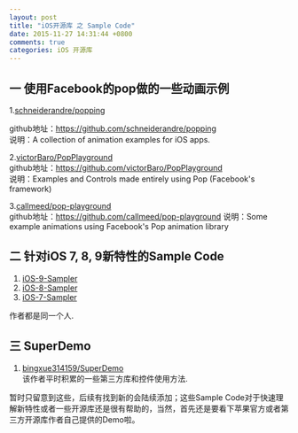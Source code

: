 ```yaml
---
layout: post
title: "iOS开源库 之 Sample Code"
date: 2015-11-27 14:31:44 +0800
comments: true
categories: iOS 开源库
---
```


## 一 使用Facebook的pop做的一些动画示例

1.[schneiderandre/popping](https://github.com/schneiderandre/popping)      

github地址：https://github.com/schneiderandre/popping         
说明：A collection of animation examples for iOS apps.

2.[victorBaro/PopPlayground](https://github.com/victorBaro/PopPlayground)                          
github地址：https://github.com/victorBaro/PopPlayground         
说明：Examples and Controls made entirely using Pop (Facebook's framework)

3.[callmeed/pop-playground](https://github.com/callmeed/pop-playground)       
github地址：https://github.com/callmeed/pop-playground
说明：Some example animations using Facebook's Pop animation library

## 二 针对iOS 7, 8, 9新特性的Sample Code

1. [iOS-9-Sampler](https://github.com/shu223/iOS-9-Sampler)                        
2. [iOS-8-Sampler](https://github.com/shu223/iOS8-Sampler)                         
3. [iOS-7-Sampler](https://github.com/shu223/iOS7-Sampler)

作者都是同一个人.

## 三 SuperDemo

1. [bingxue314159/SuperDemo](https://github.com/bingxue314159/SuperDemo)              
该作者平时积累的一些第三方库和控件使用方法.

暂时只留意到这些，后续有找到新的会陆续添加；这些Sample Code对于快速理解新特性或者一些开源库还是很有帮助的，当然，首先还是要看下苹果官方或者第三方开源库作者自己提供的Demo啦。